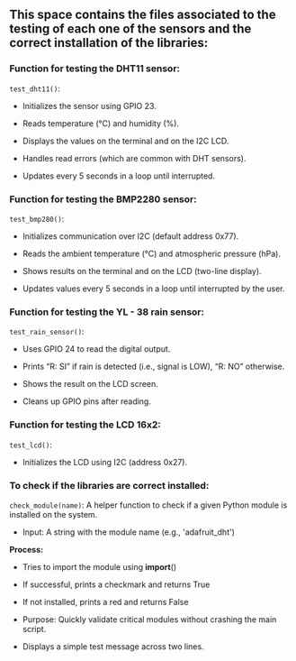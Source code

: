 ## This space contains the files associated to the testing of each one of the sensors and the correct installation of the libraries:

### Function for testing the DHT11 sensor: 

`test_dht11()`: 

- Initializes the sensor using GPIO 23.

- Reads temperature (°C) and humidity (%).

- Displays the values on the terminal and on the I2C LCD.

- Handles read errors (which are common with DHT sensors).

- Updates every 5 seconds in a loop until interrupted.

### Function for testing the BMP2280 sensor: 

`test_bmp280()`:

- Initializes communication over I2C (default address 0x77).

- Reads the ambient temperature (°C) and atmospheric pressure (hPa).

- Shows results on the terminal and on the LCD (two-line display).

- Updates values every 5 seconds in a loop until interrupted by the user.

### Function for testing the YL - 38 rain sensor:

`test_rain_sensor()`:

- Uses GPIO 24 to read the digital output.

- Prints “R: SI” if rain is detected (i.e., signal is LOW), “R: NO” otherwise.

- Shows the result on the LCD screen.

- Cleans up GPIO pins after reading.

### Function for testing the LCD 16x2: 

`test_lcd()`:

- Initializes the LCD using I2C (address 0x27).

### To check if the libraries are correct installed:

`check_module(name)`: 
A helper function to check if a given Python module is installed on the system.

- Input: A string with the module name (e.g., 'adafruit_dht')

**Process:**

- Tries to import the module using __import__()

- If successful, prints a checkmark and returns True

- If not installed, prints a red and returns False

- Purpose: Quickly validate critical modules without crashing the main script.

- Displays a simple test message across two lines.
